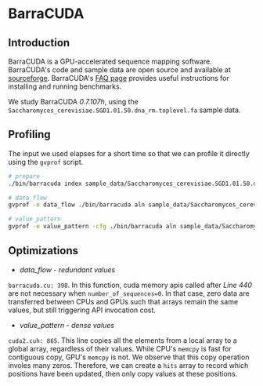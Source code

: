 # BarraCUDA

## Introduction

BarraCUDA is a GPU-accelerated sequence mapping software. BarraCUDA's code and sample data are open source and available at [sourceforge](http://seqbarracuda.sourceforge.net/). BarraCUDA's [FAQ page](http://seqbarracuda.sourceforge.net/faqs.html) provides useful instructions for installing and running benchmarks.

We study BarraCUDA *0.7.107h*, using the `Saccharomyces_cerevisiae.SGD1.01.50.dna_rm.toplevel.fa` sample data.

## Profiling

The input we used elapses for a short time so that we can profile it directly using the `gvprof` script.

```bash
# prepare
./bin/barracuda index sample_data/Saccharomyces_cerevisiae.SGD1.01.50.dna_rm.toplevel.fa

# data_flow
gvprof -e data_flow ./bin/barracuda aln sample_data/Saccharomyces_cerevisiae.SGD1.01.50.dna_rm.toplevel.fa sample_data/sample_reads.fastq > quicktest.sai

# value_pattern
gvprof -e value_pattern -cfg ./bin/barracuda aln sample_data/Saccharomyces_cerevisiae.SGD1.01.50.dna_rm.toplevel.fa sample_data/sample_reads.fastq > quicktest.sai
```

## Optimizations

- *data_flow* - *redundant values*

`barracuda.cu: 398`. In this function, cuda memory apis called after *Line 440* are not necessary when `number_of_sequences=0`.
In that case, zero data are transferred between CPUs and GPUs such that arrays remain the same values, but still triggering API invocation cost. 

- *value_pattern* - *dense values*

`cuda2.cuh: 865`. This line copies all the elements from a local array to a global array, regardless of their values. While CPU's `memcpy` is fast for contiguous copy, GPU's `memcpy` is not. We observe that this copy operation involes many zeros. Therefore, we can create a `hits` array to record which positions have been updated, then only copy values at these positions.